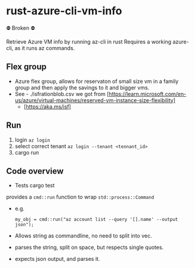# rust-azure-cli-vm-info

⛔️ Broken ⛔️

Retrieve Azure VM info by running az-cli in rust
Requires a working azure-cli, as it runs az commands.

## Flex group

* Azure flex group, allows for reservaton of small size vm in a family group and then apply the savings to it and bigger vms.
* See - ./isfrationblob.csv we got from [https://learn.microsoft.com/en-us/azure/virtual-machines/reserved-vm-instance-size-flexibility]
  * [https://aka.ms/isf]

## Run

1. login ```az login```
2. select correct tenant ```az login --tenant <tennant_id>```
3. cargo run

## Code overview

* Tests cargo test

provides a ```cmd::run``` function to wrap ```std::process::Command```

* e.g.

      my_obj = cmd::run("az account list --query '[].name' --output json");

* Allows string as commandline, no need to split into vec.
* parses the string, split on space, but respects single quotes.
* expects json output, and parses it.
